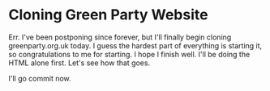 # Cloning Green Party Website

Err. I've been postponing since forever, but I'll finally begin cloning greenparty.org.uk today. 
I guess the hardest part of everything is starting it, so congratulations to me for starting. I hope I finish well. I'll be doing the HTML alone first. Let's see how that goes. 

I'll go commit now. 